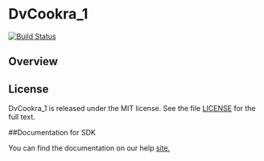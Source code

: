 DvCookra_1
=========================


[![Build Status](https://travis-ci.org/cookra/CA-Agile-Central-Dygraph.png?branch=master)](https://travis-ci.org/cookra/CA-Agile-Central-Dygraph)

## Overview


## License

DvCookra_1 is released under the MIT license.  See the file [LICENSE](./LICENSE) for the full text.

##Documentation for SDK

You can find the documentation on our help [site.](https://help.rallydev.com/apps/2.1/doc/)
